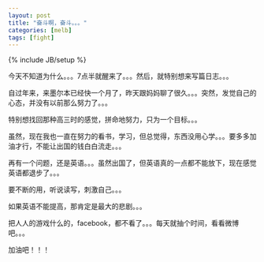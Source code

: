 ```yaml
---
layout: post
title: "奋斗啊，奋斗。。。"
categories: [melb]
tags: [fight]
---
```

{% include JB/setup %}

今天不知道为什么。。。7点半就醒来了。。。然后，就特别想来写篇日志。。。

自过年来，来墨尔本已经快一个月了，昨天跟妈妈聊了很久。。。突然，发觉自己的心态，并没有以前那么努力了。。。

特别想找回那种高三时的感觉，拼命地努力，只为一个目标。。。

虽然，现在我也一直在努力的看书，学习，但总觉得，东西没用心学。。。要多多加油才行，不能让出国的钱白白流走。。。

再有一个问题，还是英语。。。虽然出国了，但英语真的一点都不能放下，现在感觉英语都退步了。。。

要不断的用，听说读写，刺激自己。。。

如果英语不能提高，那肯定是最大的悲剧。。。

把人人的游戏什么的，facebook，都不看了。。。每天就抽个时间，看看微博吧。。。

加油吧！！！